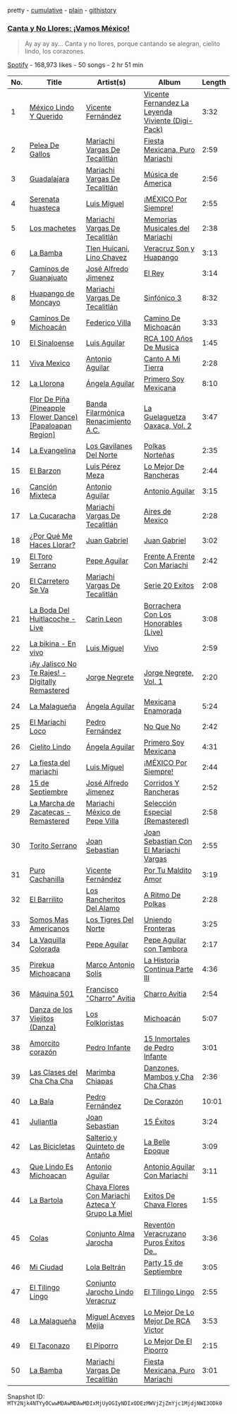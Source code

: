 pretty - [cumulative](/playlists/cumulative/37i9dQZF1DX1dJrNuyDEgy.md) - [plain](/playlists/plain/37i9dQZF1DX1dJrNuyDEgy) - [githistory](https://github.githistory.xyz/mackorone/spotify-playlist-archive/blob/main/playlists/plain/37i9dQZF1DX1dJrNuyDEgy)

### [Canta y No Llores: ¡Vamos México!](https://open.spotify.com/playlist/37i9dQZF1DX1dJrNuyDEgy)

> Ay ay ay ay..\. Canta y no llores, porque cantando se alegran, cielito lindo, los corazones.

[Spotify](https://open.spotify.com/user/spotify) - 168,973 likes - 50 songs - 2 hr 51 min

| No. | Title | Artist(s) | Album | Length |
|---|---|---|---|---|
| 1 | [México Lindo Y Querido](https://open.spotify.com/track/2r5HpO5yuhGHR0xDw7FTBr) | [Vicente Fernández](https://open.spotify.com/artist/4PPoI9LuYeFX8V674Z1R6l) | [Vicente Fernandez La Leyenda Viviente \(Digi\-Pack\)](https://open.spotify.com/album/4N6NKru01oIgqTQ3MovJXW) | 3:32 |
| 2 | [Pelea De Gallos](https://open.spotify.com/track/0KwhNYri6THMAYVpTBhOCj) | [Mariachi Vargas De Tecalitlán](https://open.spotify.com/artist/0JTujDbHVqhWAGl06aaW78) | [Fiesta Mexicana‚ Puro Mariachi](https://open.spotify.com/album/7bM47G8J24pQah2NMDmXFo) | 2:59 |
| 3 | [Guadalajara](https://open.spotify.com/track/7bqkK6DMlXwcIHbSzLq1xx) | [Mariachi Vargas De Tecalitlán](https://open.spotify.com/artist/0JTujDbHVqhWAGl06aaW78) | [Música de America](https://open.spotify.com/album/3NoSCNr4O7hKlpibE7HiRR) | 2:56 |
| 4 | [Serenata huasteca](https://open.spotify.com/track/2y3C3tWoNictZWuOuUtDuO) | [Luis Miguel](https://open.spotify.com/artist/2nszmSgqreHSdJA3zWPyrW) | [¡MÉXICO Por Siempre!](https://open.spotify.com/album/46FkZmwdxnGPVXUTTfhche) | 2:55 |
| 5 | [Los machetes](https://open.spotify.com/track/1xSDPL5ae24cnZFDwaIO6z) | [Mariachi Vargas De Tecalitlán](https://open.spotify.com/artist/0JTujDbHVqhWAGl06aaW78) | [Memorias Musicales del Mariachi](https://open.spotify.com/album/6DsXaAZwKKpOP1Lex4jDig) | 2:38 |
| 6 | [La Bamba](https://open.spotify.com/track/51EcnaX9uGBFYdBpMThgEs) | [Tlen Huicani](https://open.spotify.com/artist/47dC2tIVeFjNtRXcCE53O8), [Lino Chavez](https://open.spotify.com/artist/0mE18DYrJBKMJdDBSUc3Jn) | [Veracruz Son y Huapango](https://open.spotify.com/album/7nrQ2LRqb5N0fFtW4rrPJD) | 3:13 |
| 7 | [Caminos de Guanajuato](https://open.spotify.com/track/2NYtb44MFHpDadBfNFcQXd) | [José Alfredo Jimenez](https://open.spotify.com/artist/2T06whb4s6UiufL1j5Qtz9) | [El Rey](https://open.spotify.com/album/6ugwfm6B8ToDlJndtQJ7jf) | 3:14 |
| 8 | [Huapango de Moncayo](https://open.spotify.com/track/6sRcmTzalGYAERH18Nkqo6) | [Mariachi Vargas De Tecalitlán](https://open.spotify.com/artist/0JTujDbHVqhWAGl06aaW78) | [Sinfónico 3](https://open.spotify.com/album/5r6kbcr9qtGnpUo9uBqWwq) | 8:32 |
| 9 | [Caminos De Michoacán](https://open.spotify.com/track/4BKL2LvMs3tYG9Q4DMufCb) | [Federico Villa](https://open.spotify.com/artist/79LwwKFdbXN9RoZAKefN7u) | [Camino De Michoacán](https://open.spotify.com/album/4QwXuwif6l1Ipxgpp6kG9o) | 3:33 |
| 10 | [El Sinaloense](https://open.spotify.com/track/0bxa8kZpLhhxg9ATooV3yQ) | [Luis Aguilar](https://open.spotify.com/artist/4vazE48JBgn7Q7itFsfFVx) | [RCA 100 Años De Musica](https://open.spotify.com/album/439PoHmgdLpwc6LOF66FwH) | 1:45 |
| 11 | [Viva Mexico](https://open.spotify.com/track/6v6FAme3KtLO1wEh5abAzi) | [Antonio Aguilar](https://open.spotify.com/artist/0PN0fbe41KbuzlRYnoajNm) | [Canto A Mi Tierra](https://open.spotify.com/album/5bmZkJbgxYkQHlgGIAs9GK) | 2:28 |
| 12 | [La Llorona](https://open.spotify.com/track/7L3borCR5Izc7zJjFpjjhh) | [Ángela Aguilar](https://open.spotify.com/artist/3abT87tqQ4Q5PA5nw6CYyH) | [Primero Soy Mexicana](https://open.spotify.com/album/5OoN6koPuuOLo9xRuF6gXh) | 8:10 |
| 13 | [Flor De Piña \(Pineapple Flower Dance\) \[Papaloapan Region\]](https://open.spotify.com/track/4Wu1DCxgNeZUKJvLXrhhv9) | [Banda Filarmónica Renacimiento A.C.](https://open.spotify.com/artist/6fUdU059sewWQ0BcsVOkec) | [La Guelaguetza Oaxaca, Vol\. 2](https://open.spotify.com/album/6ih0vpYKKHWJA7Sm9eYM2L) | 3:47 |
| 14 | [La Evangelina](https://open.spotify.com/track/3WsjRAP92a3CXO3WVXpCHZ) | [Los Gavilanes Del Norte](https://open.spotify.com/artist/5kqPT6E1RZlzwDYwYOWFfE) | [Polkas Norteñas](https://open.spotify.com/album/1O5AuiYeEUi1TWQnthPMET) | 2:35 |
| 15 | [El Barzon](https://open.spotify.com/track/3WALh4MuKxt00oJO7vSrjk) | [Luis Pérez Meza](https://open.spotify.com/artist/1njDUvTLxvzE1QO8wN39eT) | [Lo Mejor De Rancheras](https://open.spotify.com/album/1byRtvyAmS4gGeTbSRCwv8) | 2:44 |
| 16 | [Canción Mixteca](https://open.spotify.com/track/5JNNjvunaFiUT56W8GRs80) | [Antonio Aguilar](https://open.spotify.com/artist/0PN0fbe41KbuzlRYnoajNm) | [Antonio Aguilar](https://open.spotify.com/album/7Ed2u1RL16YZTKbew4O6HS) | 3:15 |
| 17 | [La Cucaracha](https://open.spotify.com/track/4b0FVK3GdHI75vdUm8QrHV) | [Mariachi Vargas De Tecalitlán](https://open.spotify.com/artist/0JTujDbHVqhWAGl06aaW78) | [Aires de Mexico](https://open.spotify.com/album/5fMXK7VoIGri38AtHiTzwi) | 2:28 |
| 18 | [¿Por Qué Me Haces Llorar?](https://open.spotify.com/track/68pE8830rWrd5LSSfKcRqn) | [Juan Gabriel](https://open.spotify.com/artist/2MRBDr0crHWE5JwPceFncq) | [Juan Gabriel](https://open.spotify.com/album/43k4po9vUTVv54kNCBXWcT) | 3:02 |
| 19 | [El Toro Serrano](https://open.spotify.com/track/3azfvoZNViGduNlka4jnRv) | [Pepe Aguilar](https://open.spotify.com/artist/03Yb3iBy9GCifXiATEFcit) | [Frente A Frente Con Mariachi](https://open.spotify.com/album/3L1vZgSDp5YIMGp5aGtNG2) | 2:42 |
| 20 | [El Carretero Se Va](https://open.spotify.com/track/14hwgXezbZDPcyhq7Zw91D) | [Mariachi Vargas De Tecalitlán](https://open.spotify.com/artist/0JTujDbHVqhWAGl06aaW78) | [Serie 20 Exitos](https://open.spotify.com/album/7n6xNmDEgfcTkO1Jz9G3Py) | 2:08 |
| 21 | [La Boda Del Huitlacoche \- Live](https://open.spotify.com/track/1Tcm4Qi0lbzXofH11MIzJs) | [Carin Leon](https://open.spotify.com/artist/66ihevNkSYNzRAl44dx6jJ) | [Borrachera Con Los Honorables \(Live\)](https://open.spotify.com/album/6dvpGPwp36h1DYPUbp2dmv) | 3:08 |
| 22 | [La bikina \- En vivo](https://open.spotify.com/track/1jxO9AwMqYynDsuMWKrPvi) | [Luis Miguel](https://open.spotify.com/artist/2nszmSgqreHSdJA3zWPyrW) | [Vivo](https://open.spotify.com/album/2GtCBgC1SYeeb8fcxGWCLo) | 2:59 |
| 23 | [¡Ay Jalisco No Te Rajes! \- Digitally Remastered](https://open.spotify.com/track/1nBvOJs88Bc4ViEGjnuexV) | [Jorge Negrete](https://open.spotify.com/artist/4W5RbLZybsLfAzE7QqdibE) | [Jorge Negrete, Vol\. 1](https://open.spotify.com/album/5LcErTNl2NN85YeMDydaqg) | 2:20 |
| 24 | [La Malagueña](https://open.spotify.com/track/5yL9T1WK7fY0SFjnvSfima) | [Ángela Aguilar](https://open.spotify.com/artist/3abT87tqQ4Q5PA5nw6CYyH) | [Mexicana Enamorada](https://open.spotify.com/album/6mkOolBljGoPHJAvsI7deX) | 5:24 |
| 25 | [El Mariachi Loco](https://open.spotify.com/track/2InG1WrLizDf1KUKYLnmIw) | [Pedro Fernández](https://open.spotify.com/artist/24dYJ8P3YuFihvMcElFUWh) | [No Que No](https://open.spotify.com/album/0GuwpNGXt3Kfl0H8lI5wQP) | 2:42 |
| 26 | [Cielito Lindo](https://open.spotify.com/track/3sfUcduHHcJ32O2bIVAxCM) | [Ángela Aguilar](https://open.spotify.com/artist/3abT87tqQ4Q5PA5nw6CYyH) | [Primero Soy Mexicana](https://open.spotify.com/album/5OoN6koPuuOLo9xRuF6gXh) | 4:31 |
| 27 | [La fiesta del mariachi](https://open.spotify.com/track/6tiY3rQJZ8m1SYDm2h6bJJ) | [Luis Miguel](https://open.spotify.com/artist/2nszmSgqreHSdJA3zWPyrW) | [¡MÉXICO Por Siempre!](https://open.spotify.com/album/46FkZmwdxnGPVXUTTfhche) | 2:44 |
| 28 | [15 de Septiembre](https://open.spotify.com/track/21yxW3iXPbxEpa5FRILbdF) | [José Alfredo Jimenez](https://open.spotify.com/artist/2T06whb4s6UiufL1j5Qtz9) | [Corridos Y Rancheras](https://open.spotify.com/album/0RZ4nhnAHsZeYPtKMX16hf) | 2:52 |
| 29 | [La Marcha de Zacatecas \- Remastered](https://open.spotify.com/track/4RbpfM93z7CyIRgvUSGXgO) | [Mariachi México de Pepe Villa](https://open.spotify.com/artist/2pTMHhbToqVd0nXzEiwaRz) | [Selección Especial \(Remastered\)](https://open.spotify.com/album/0cIdrD4KzNHtGwyWRKf5ac) | 2:58 |
| 30 | [Torito Serrano](https://open.spotify.com/track/4BFHo7sWvDEoPErm3aVS9C) | [Joan Sebastian](https://open.spotify.com/artist/7FsRH5bw8iWpSbMX1G7xf1) | [Joan Sebastian Con El Mariachi Vargas](https://open.spotify.com/album/4Cg0XRlaFZkco0rQRP7zGX) | 2:55 |
| 31 | [Puro Cachanilla](https://open.spotify.com/track/37Z8i6jx0D7Tw9VBaB1QeL) | [Vicente Fernández](https://open.spotify.com/artist/4PPoI9LuYeFX8V674Z1R6l) | [Por Tu Maldito Amor](https://open.spotify.com/album/4AcCWh1DSsRWGU8fWK70E1) | 3:19 |
| 32 | [El Barrilito](https://open.spotify.com/track/3C6Go1tSiExZOg4FrasLHF) | [Los Rancheritos Del Alamo](https://open.spotify.com/artist/5TvI30B9r66sQgfjgeUU2J) | [A Ritmo De Polkas](https://open.spotify.com/album/4k4h3BfchlWOZwkGGNvveo) | 2:28 |
| 33 | [Somos Mas Americanos](https://open.spotify.com/track/1grsm6TpzFbgxXEVa2PmmS) | [Los Tigres Del Norte](https://open.spotify.com/artist/3hYtANQYrE6pd2PbtEyTIy) | [Uniendo Fronteras](https://open.spotify.com/album/4dxX1ds6pw2Rqf2NIFPT4C) | 3:25 |
| 34 | [La Vaquilla Colorada](https://open.spotify.com/track/1dkkL8fnCxpWtbiem9wuDN) | [Pepe Aguilar](https://open.spotify.com/artist/03Yb3iBy9GCifXiATEFcit) | [Pepe Aguilar con Tambora](https://open.spotify.com/album/7bjdQ2of917fzGwSlME5z9) | 2:17 |
| 35 | [Pirekua Michoacana](https://open.spotify.com/track/2sjvUMD1MEGtiU5CVNWzb0) | [Marco Antonio Solís](https://open.spotify.com/artist/3tJnB0s6c3oXPq1SCCavnd) | [La Historia Continua Parte III](https://open.spotify.com/album/4BaK6FirPB275verCcwNJF) | 4:36 |
| 36 | [Máquina 501](https://open.spotify.com/track/1wRF1D054vNvDga8dRfCdn) | [Francisco "Charro" Avitia](https://open.spotify.com/artist/4avWq3MJ9MS6TiIHrnymok) | [Charro Avitia](https://open.spotify.com/album/1Y848NgqzkOr28SfcBshmV) | 2:54 |
| 37 | [Danza de los Viejitos \(Danza\)](https://open.spotify.com/track/6Mck8kESmnb4bh6anpqGSp) | [Los Folkloristas](https://open.spotify.com/artist/2iALv7pTGUwcobl2VPoJPU) | [Michoacán](https://open.spotify.com/album/55p92gjcS6eHUXhQtD8mgY) | 5:07 |
| 38 | [Amorcito corazón](https://open.spotify.com/track/73WX2V6JVfyQYYIG3K76i8) | [Pedro Infante](https://open.spotify.com/artist/7y33enVLfDvft6HGNmcxdV) | [15 Inmortales de Pedro Infante](https://open.spotify.com/album/0EUGqkj07wWx27XADAq3Ba) | 3:01 |
| 39 | [Las Clases del Cha Cha Cha](https://open.spotify.com/track/0vCBgiJZPjYXwVqVcqy8FR) | [Marimba Chiapas](https://open.spotify.com/artist/4VLiwcutCWaTpmp2BnCjw5) | [Danzones, Mambos y Cha Cha Chas](https://open.spotify.com/album/4PipSu48FG3zqHb249qzgL) | 2:36 |
| 40 | [La Bala](https://open.spotify.com/track/2Z5fIjiXs9mewTPp2hvVTR) | [Pedro Fernández](https://open.spotify.com/artist/24dYJ8P3YuFihvMcElFUWh) | [De Corazón](https://open.spotify.com/album/76fRflWFFHxPUIc0qKnmDo) | 10:01 |
| 41 | [Juliantla](https://open.spotify.com/track/7vrIweMapxdothM6NNPYy5) | [Joan Sebastian](https://open.spotify.com/artist/7FsRH5bw8iWpSbMX1G7xf1) | [15 Éxitos](https://open.spotify.com/album/28S0SWEBQrVLIOjvewF5n2) | 3:24 |
| 42 | [Las Bicicletas](https://open.spotify.com/track/43KGNTOAE6pX5hjqDG7yBg) | [Salterio y Quinteto de Antaño](https://open.spotify.com/artist/2g7uqSdLoBuzN2MAiHlfGQ) | [La Belle Epoque](https://open.spotify.com/album/6yfkDfG0OCtjIVVgjSx03g) | 3:09 |
| 43 | [Que Lindo Es Michoacan](https://open.spotify.com/track/6hD3rxXYjOONoMh4Ox1oz5) | [Antonio Aguilar](https://open.spotify.com/artist/0PN0fbe41KbuzlRYnoajNm) | [Antonio Aguilar Con Mariachi](https://open.spotify.com/album/1HJtciy4pGuqyaHbCp9TEF) | 3:11 |
| 44 | [La Bartola](https://open.spotify.com/track/0WSgW14LNEGidRni1Qsmr5) | [Chava Flores Con Mariachi Azteca Y Grupo La Miel](https://open.spotify.com/artist/5CCYSxsSV6BmX7Twe0P0PS) | [Exitos De Chava Flores](https://open.spotify.com/album/0PJ1sZj98PPca3SBScQegW) | 1:55 |
| 45 | [Colas](https://open.spotify.com/track/00ZarAVrDz8P9UxuLbdFTu) | [Conjunto Alma Jarocha](https://open.spotify.com/artist/7CFjxWuOYDOXtSUdMNfi5f) | [Reventón Veracruzano Puros Éxitos De..](https://open.spotify.com/album/3BKmNEqwNSI8bveYxTGhgh) | 3:36 |
| 46 | [Mi Ciudad](https://open.spotify.com/track/05DV2tOLeKdlBRI1hMEtVr) | [Lola Beltrán](https://open.spotify.com/artist/0qZlB7IX5lWPhlxsayt31p) | [Party 15 de Septiembre](https://open.spotify.com/album/6e0QgduxM9HALtrnXQx8a8) | 3:05 |
| 47 | [El Tilingo Lingo](https://open.spotify.com/track/1wuWRVyQmOMocqvdKkB2J1) | [Conjunto Jarocho Lindo Veracruz](https://open.spotify.com/artist/1G2qHYmNah4PuOrAAWpwUU) | [El Tilingo Lingo](https://open.spotify.com/album/2CI0buQUSqmtm4a5SccEaD) | 2:55 |
| 48 | [La Malagueña](https://open.spotify.com/track/3ffFEGNAioJPjFYAruekiT) | [Miguel Aceves Mejia](https://open.spotify.com/artist/23XJNT1Hb35h3ZCDl7lpWY) | [Lo Mejor De Lo Mejor De RCA Victor](https://open.spotify.com/album/2PactlWmapDE3PmauHBEPo) | 3:53 |
| 49 | [El Taconazo](https://open.spotify.com/track/1k8LMNtT8hsd4cPVwYchyX) | [El Piporro](https://open.spotify.com/artist/2RDCFdmJvNbGQBILkTvF5q) | [Lo Mejor De El Piporro](https://open.spotify.com/album/7Fk73SIehkIrO2uoo1L643) | 2:15 |
| 50 | [La Bamba](https://open.spotify.com/track/5vTCRHPzOIXTPx0Bx6fGhM) | [Mariachi Vargas De Tecalitlán](https://open.spotify.com/artist/0JTujDbHVqhWAGl06aaW78) | [Fiesta Mexicana‚ Puro Mariachi](https://open.spotify.com/album/7bM47G8J24pQah2NMDmXFo) | 3:01 |

Snapshot ID: `MTY2Njk4NTYyOCwwMDAwMDAwMDIxMjUyOGIyNDIxODEzMWVjZjZmYjc1MjdjNWI3ODk0`
